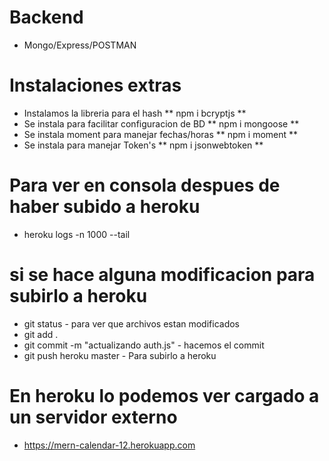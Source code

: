 # Backend 

* Mongo/Express/POSTMAN

# Instalaciones extras

- Instalamos la libreria para el hash ** npm i bcryptjs **
- Se instala para facilitar configuracion de BD ** npm i mongoose **
- Se instala moment para manejar fechas/horas ** npm i moment **
- Se instala para manejar Token's  ** npm i jsonwebtoken **


# Para ver en consola despues de haber subido a heroku

- heroku logs -n 1000 --tail

# si se hace alguna modificacion para subirlo a heroku

- git status - para ver que archivos estan modificados
- git add .
- git commit -m "actualizando auth.js" - hacemos el commit
- git push heroku master - Para subirlo a heroku

# En heroku lo podemos ver cargado a un servidor externo

- https://mern-calendar-12.herokuapp.com
